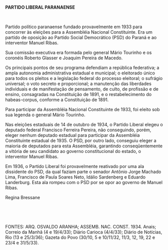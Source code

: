 **PARTIDO LIBERAL PARANAENSE**

 

Partido político paranaense fundado provavelmente em 1933 para concorrer
às eleições para a Assembléia Nacional Constituinte. Era um partido de
oposição ao Partido Social Democrático (PSD) do Paraná e ao interventor
Manuel Ribas.

Sua comissão executiva era formada pelo general Mário Tourinho e os
coronéis Roberto Glasser e Joaquim Pereira de Macedo.

Os principais pontos de seu programa defendiam a república federativa; a
ampla autonomia administrativa estadual e municipal; o eleitorado único
para todos os pleitos e a legislação federal do processo eleitoral; o
sufrágio universal; o voto secreto e proporcional; a manutenção das
liberdades individuais e de manifestação de pensamento, de culto, de
profissão e de ensino, consagradas na Constituição de 1891, e o
restabelecimento do habeas-corpus, conforme a Constituição de 1891.

Para participar da Assembléia Nacional Constituinte de 1933, foi eleito
sob sua legenda o general Mário Tourinho.

Nas eleições estaduais de 14 de outubro de 1934, o Partido Liberal
elegeu o deputado federal Francisco Ferreira Pereira, não conseguindo,
porém, eleger nenhum deputado estadual para participar da Assembléia
Constituinte estadual de 1935. O PSD, por outro lado, conseguiu eleger a
maioria de deputados para esta Assembléia, garantindo conseqüentemente a
vitória de seu candidato ao governo constitucional do estado, o
interventor Manuel Ribas.

Em 1936, o Partido Liberal foi provavelmente reativado por uma ala
dissidente do PSD, da qual faziam parte o senador Antônio Jorge Machado
Lima, Francisco de Paula Soares Neto, Idálio Sardenberg e Eduardo
Landerburg. Esta ala rompeu com o PSD por se opor ao governo de Manuel
Ribas.

Regina Bressane

 

 

FONTES: ARQ. OSVALDO ARANHA; ASSEMB. NAC. CONST. 1934. Anais; Correio da
Manhã (4 e 19/4/33); Diário Carioca (4/4/33); Diário de Notícias, Rio
(13 e 25/3/36); Gazeta do Povo (30/10, 5 e 10/11/32, 11/3, 12, 19, 22 e
23/4 e 31/5/33).

 
